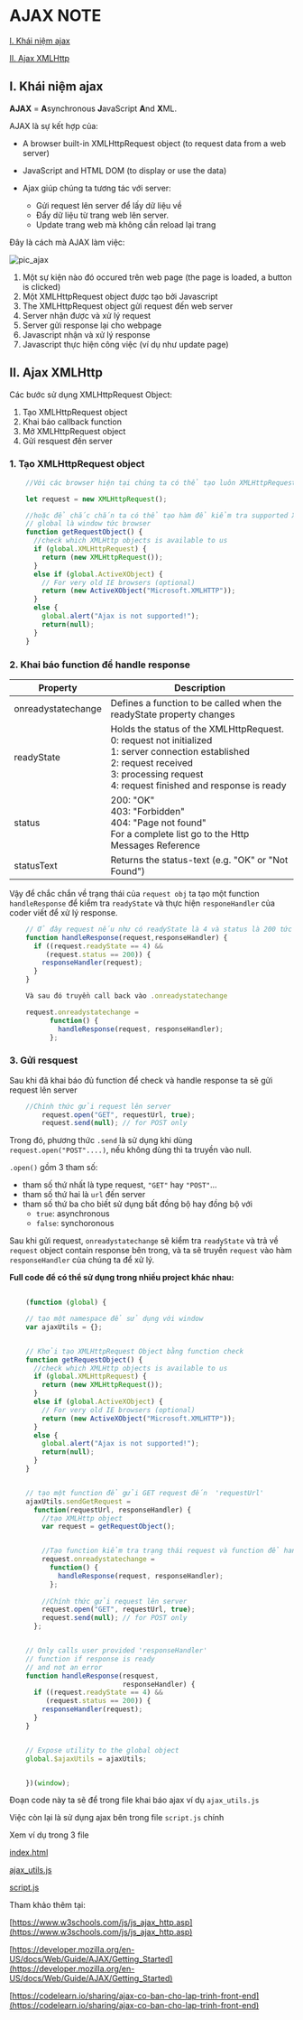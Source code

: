 # AJAX NOTE

[I. Khái niệm ajax](#i-khai-niem-ajax)

[II. Ajax XMLHttp](#ii-ajax-xmlhttp)

## I. Khái niệm ajax

**AJAX** = **A**synchronous **J**avaScript **A**nd **X**ML.

AJAX là sự kết hợp của:

- A browser built-in XMLHttpRequest object (to request data from a web server)

- JavaScript and HTML DOM (to display or use the data)

- Ajax giúp chúng ta tương tác với server:
  - Gửi request lên server để lấy dữ liệu về
  - Đẩy dữ liệu từ trang web lên server.
  - Update trang web mà không cần reload lại trang

Đây là cách mà AJAX làm việc:

![pic_ajax](./pic_ajax.gif)

1. Một sự kiện nào đó occured trên web page (the page is loaded, a button is clicked)
2. Một XMLHttpRequest object được tạo bởi Javascript
3. The XMLHttpRequest object gửi request đến web server
4. Server nhận được và xử lý request
5. Server gửi response lại cho webpage
6. Javascript nhận và xử lý response
7. Javascript thực hiện công việc (ví dụ như update page)

## II. Ajax XMLHttp

Các bước sử dụng XMLHttpRequest Object:

1. Tạo XMLHttpRequest object
2. Khai báo callback function
3. Mở XMLHttpRequest object
4. Gửi resquest đến server

### 1. Tạo XMLHttpRequest object

```javascript
    //Với các browser hiện tại chúng ta có thể tạo luôn XMLHttpRequest Object với syntax:

    let request = new XMLHttpRequest();

    //hoặc để chắc chắn ta có thể tạo hàm để kiểm tra supported XMLHttp object với browser như sau
    // global là window tức browser
    function getRequestObject() {
      //check which XMLHttp objects is available to us
      if (global.XMLHttpRequest) {
        return (new XMLHttpRequest());
      } 
      else if (global.ActiveXObject) {
        // For very old IE browsers (optional)
        return (new ActiveXObject("Microsoft.XMLHTTP"));
      } 
      else {
        global.alert("Ajax is not supported!");
        return(null); 
      }
    }

```

### 2. Khai báo function để handle response

Property | Description
---------|------------
onreadystatechange | Defines a function to be called when the readyState property changes
readyState | Holds the status of the XMLHttpRequest.<br>0: request not initialized <br>1: server connection established <br>2: request received<br>3: processing request<br>4: request finished and response is ready
status | 200: "OK"<br>403: "Forbidden"<br>404: "Page not found"<br>For a complete list go to the Http Messages Reference
statusText | Returns the status-text (e.g. "OK" or "Not Found")

Vậy để chắc chắn về trạng thái của `request obj` ta tạo một function `handleResponse` để kiểm tra `readyState` và thực hiện `responeHandler` của coder viết để xử lý response.

```Javascript
    // Ở đây request nếu như có readyState là 4 và status là 200 tức là thành công, resquest bây giờ sẽ contain response vì vậy ta truyền request vào hàm responseHandler ( hàm ta sẽ tự define để thực hiện cv nào đó vs response trong request được trả về.)
    function handleResponse(request,responseHandler) {
      if ((request.readyState == 4) &&
         (request.status == 200)) {
        responseHandler(request);
      }
    }

    Và sau đó truyền call back vào .onreadystatechange

    request.onreadystatechange = 
          function() { 
            handleResponse(request, responseHandler); 
          };
```

### 3. Gửi resquest

Sau khi đã khai báo đủ function để check và handle response ta sẽ gửi request lên server

```javascript
    //Chính thức gửi request lên server
        request.open("GET", requestUrl, true);
        request.send(null); // for POST only
```

Trong đó, phương thức `.send` là sử dụng khi dùng `request.open("POST"....)`, nếu không dùng thì ta truyền vào null.

`.open()` gồm 3 tham số:

- tham số thứ nhất là type request, `"GET"` hay `"POST"`...
- tham số thứ hai là `url` đến server
- tham số thứ ba cho biết sử dụng bất đồng bộ hay đồng bộ với
  - `true`: asynchronous
  - `false`: synchoronous

Sau khi gửi request, `onreadystatechange` sẽ kiểm tra `readyState` và trả về `request` object contain response bên trong, và ta sẽ truyền `request` vào hàm `responseHandler` của chúng ta để xử lý.

**Full code để có thể sử dụng trong nhiều project khác nhau:**

```javascript
    
    (function (global) {

    // tạo một namespace để sử dụng với window
    var ajaxUtils = {};


    // Khởi tạo XMLHttpRequest Object bằng function check
    function getRequestObject() {
      //check which XMLHttp objects is available to us
      if (global.XMLHttpRequest) {
        return (new XMLHttpRequest());
      } 
      else if (global.ActiveXObject) {
        // For very old IE browsers (optional)
        return (new ActiveXObject("Microsoft.XMLHTTP"));
      } 
      else {
        global.alert("Ajax is not supported!");
        return(null); 
      }
    }


    // tạo một function để gửi GET request đến  'requestUrl'
    ajaxUtils.sendGetRequest = 
      function(requestUrl, responseHandler) {
        //tạo XMLHttp object
        var request = getRequestObject();


        //Tạo function kiểm tra trạng thái request và function để handle response khi nó được trả về
        request.onreadystatechange = 
          function() { 
            handleResponse(request, responseHandler); 
          };
        
        //Chính thức gửi request lên server
        request.open("GET", requestUrl, true);
        request.send(null); // for POST only
      };


    // Only calls user provided 'responseHandler'
    // function if response is ready
    // and not an error
    function handleResponse(resquest,
                            responseHandler) {
      if ((request.readyState == 4) &&
         (request.status == 200)) {
        responseHandler(request);
      }
    }


    // Expose utility to the global object
    global.$ajaxUtils = ajaxUtils;


    })(window);

```

Đoạn code này ta sẽ để trong file khai báo ajax ví dụ `ajax_utils.js`

Việc còn lại là sử dụng ajax bên trong file `script.js` chính

Xem ví dụ trong 3 file

[index.html](./index.html)

[ajax_utils.js](./ajax_utils.js)

[script.js](./script.js)

Tham khảo thêm tại:

[https://www.w3schools.com/js/js_ajax_http.asp](https://www.w3schools.com/js/js_ajax_http.asp)

[https://developer.mozilla.org/en-US/docs/Web/Guide/AJAX/Getting_Started](https://developer.mozilla.org/en-US/docs/Web/Guide/AJAX/Getting_Started)

[https://codelearn.io/sharing/ajax-co-ban-cho-lap-trinh-front-end](https://codelearn.io/sharing/ajax-co-ban-cho-lap-trinh-front-end)